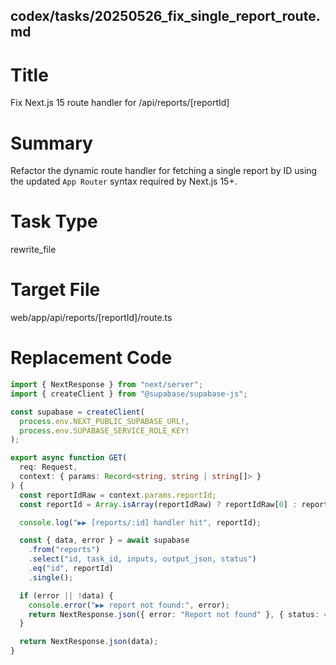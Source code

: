 ## codex/tasks/20250526_fix_single_report_route.md

# Title
Fix Next.js 15 route handler for /api/reports/[reportId]

# Summary
Refactor the dynamic route handler for fetching a single report by ID using the updated `App Router` syntax required by Next.js 15+.

# Task Type
rewrite_file

# Target File
web/app/api/reports/[reportId]/route.ts

# Replacement Code
```ts
import { NextResponse } from "next/server";
import { createClient } from "@supabase/supabase-js";

const supabase = createClient(
  process.env.NEXT_PUBLIC_SUPABASE_URL!,
  process.env.SUPABASE_SERVICE_ROLE_KEY!
);

export async function GET(
  req: Request,
  context: { params: Record<string, string | string[]> }
) {
  const reportIdRaw = context.params.reportId;
  const reportId = Array.isArray(reportIdRaw) ? reportIdRaw[0] : reportIdRaw;

  console.log("▶▶ [reports/:id] handler hit", reportId);

  const { data, error } = await supabase
    .from("reports")
    .select("id, task_id, inputs, output_json, status")
    .eq("id", reportId)
    .single();

  if (error || !data) {
    console.error("▶▶ report not found:", error);
    return NextResponse.json({ error: "Report not found" }, { status: 404 });
  }

  return NextResponse.json(data);
}
